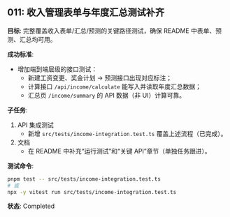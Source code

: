 ## 011: 收入管理表单与年度汇总测试补齐

**目标**: 完整覆盖收入表单/汇总/预测的关键路径测试，确保 README 中表单、预测、汇总均可用。

**成功标准**:

- 增加端到端层级的接口测试：
  - 新建工资变更、奖金计划 → 预测接口出现对应标注；
  - 计算接口 `/api/income/calculate` 能写入并读取年度汇总数据；
  - 汇总页 `/income/summary` 的 API 数据（非 UI）计算可靠。

**子任务**:

1. API 集成测试
   - 新增 `src/tests/income-integration.test.ts` 覆盖上述流程（已完成）。
2. 文档
   - 在 README 中补充“运行测试”和“关键 API”章节（单独任务跟进）。

**测试命令**:

```bash
pnpm test -- src/tests/income-integration.test.ts
# 或
npx -y vitest run src/tests/income-integration.test.ts
```

**状态**: Completed
